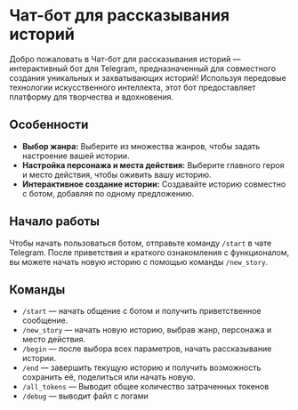 # Чат-бот для рассказывания историй

Добро пожаловать в Чат-бот для рассказывания историй — интерактивный бот для Telegram, предназначенный для совместного создания уникальных и захватывающих историй! Используя передовые технологии искусственного интеллекта, этот бот предоставляет платформу для творчества и вдохновения.

## Особенности

- **Выбор жанра:** Выберите из множества жанров, чтобы задать настроение вашей истории.
- **Настройка персонажа и места действия:** Выберите главного героя и место действия, чтобы оживить вашу историю.
- **Интерактивное создание истории:** Создавайте историю совместно с ботом, добавляя по одному предложению.

## Начало работы

Чтобы начать пользоваться ботом, отправьте команду `/start` в чате Telegram. После приветствия и краткого ознакомления с функционалом, вы можете начать новую историю с помощью команды `/new_story`.

## Команды

- `/start` — начать общение с ботом и получить приветственное сообщение.
- `/new_story` — начать новую историю, выбрав жанр, персонажа и место действия.
- `/begin` — после выбора всех параметров, начать рассказывание истории.
- `/end` — завершить текущую историю и получить возможность сохранить её, поделиться или начать новую.
- `/all_tokens` — Выводит общее количество затраченных токенов
- `/debug` — выводит файл с логами